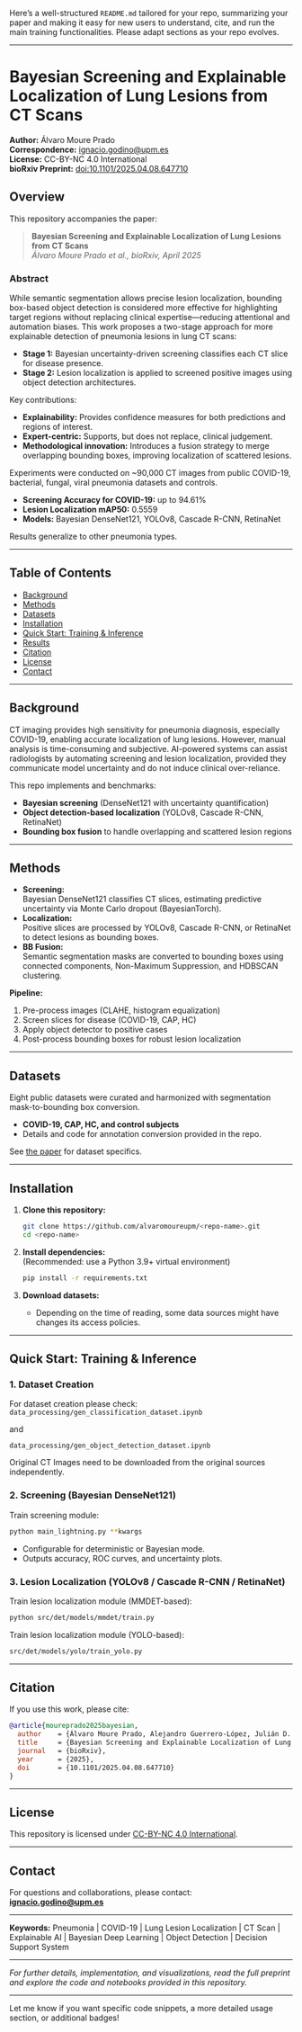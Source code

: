 Here’s a well-structured `README.md` tailored for your repo, summarizing your paper and making it easy for new users to understand, cite, and run the main training functionalities. Please adapt sections as your repo evolves.

---

# Bayesian Screening and Explainable Localization of Lung Lesions from CT Scans

**Author:** Álvaro Moure Prado  
**Correspondence:** ignacio.godino@upm.es  
**License:** CC-BY-NC 4.0 International  
**bioRxiv Preprint:** [doi:10.1101/2025.04.08.647710](https://doi.org/10.1101/2025.04.08.647710)

## Overview

This repository accompanies the paper:

> **Bayesian Screening and Explainable Localization of Lung Lesions from CT Scans**  
> *Álvaro Moure Prado et al., bioRxiv, April 2025*

### Abstract

While semantic segmentation allows precise lesion localization, bounding box-based object detection is considered more effective for highlighting target regions without replacing clinical expertise—reducing attentional and automation biases. This work proposes a two-stage approach for more explainable detection of pneumonia lesions in lung CT scans:
- **Stage 1:** Bayesian uncertainty-driven screening classifies each CT slice for disease presence.
- **Stage 2:** Lesion localization is applied to screened positive images using object detection architectures.

Key contributions:
- **Explainability:** Provides confidence measures for both predictions and regions of interest.
- **Expert-centric:** Supports, but does not replace, clinical judgement.
- **Methodological innovation:** Introduces a fusion strategy to merge overlapping bounding boxes, improving localization of scattered lesions.

Experiments were conducted on ~90,000 CT images from public COVID-19, bacterial, fungal, viral pneumonia datasets and controls.  
- **Screening Accuracy for COVID-19:** up to 94.61%  
- **Lesion Localization mAP50:** 0.5559  
- **Models:** Bayesian DenseNet121, YOLOv8, Cascade R-CNN, RetinaNet

Results generalize to other pneumonia types.

---

## Table of Contents

- [Background](#background)
- [Methods](#methods)
- [Datasets](#datasets)
- [Installation](#installation)
- [Quick Start: Training & Inference](#quick-start-training--inference)
- [Results](#results)
- [Citation](#citation)
- [License](#license)
- [Contact](#contact)

---

## Background

CT imaging provides high sensitivity for pneumonia diagnosis, especially COVID-19, enabling accurate localization of lung lesions. However, manual analysis is time-consuming and subjective. AI-powered systems can assist radiologists by automating screening and lesion localization, provided they communicate model uncertainty and do not induce clinical over-reliance.

This repo implements and benchmarks:
- **Bayesian screening** (DenseNet121 with uncertainty quantification)
- **Object detection-based localization** (YOLOv8, Cascade R-CNN, RetinaNet)
- **Bounding box fusion** to handle overlapping and scattered lesion regions

---

## Methods

- **Screening:**  
  Bayesian DenseNet121 classifies CT slices, estimating predictive uncertainty via Monte Carlo dropout (BayesianTorch).
- **Localization:**  
  Positive slices are processed by YOLOv8, Cascade R-CNN, or RetinaNet to detect lesions as bounding boxes.
- **BB Fusion:**  
  Semantic segmentation masks are converted to bounding boxes using connected components, Non-Maximum Suppression, and HDBSCAN clustering.

**Pipeline:**  
1. Pre-process images (CLAHE, histogram equalization)
2. Screen slices for disease (COVID-19, CAP, HC)
3. Apply object detector to positive cases
4. Post-process bounding boxes for robust lesion localization

---

## Datasets

Eight public datasets were curated and harmonized with segmentation mask-to-bounding box conversion.  
- **COVID-19, CAP, HC, and control subjects**
- Details and code for annotation conversion provided in the repo.

See [the paper](https://doi.org/10.1101/2025.04.08.647710) for dataset specifics.

---

## Installation

1. **Clone this repository:**
   ```bash
   git clone https://github.com/alvaromoureupm/<repo-name>.git
   cd <repo-name>
   ```

2. **Install dependencies:**  
   (Recommended: use a Python 3.9+ virtual environment)
   ```bash
   pip install -r requirements.txt
   ```

3. **Download datasets:**  
   - Depending on the time of reading, some data sources might have changes its access policies.

---

## Quick Start: Training & Inference

### 1. Dataset Creation

For dataset creation please check:
```data_processing/gen_classification_dataset.ipynb``` 

and

```data_processing/gen_object_detection_dataset.ipynb``` 

Original CT Images need to be downloaded from the original sources independently.


### 2. Screening (Bayesian DenseNet121)

Train screening module:
```bash
python main_lightning.py **kwargs
```
- Configurable for deterministic or Bayesian mode.
- Outputs accuracy, ROC curves, and uncertainty plots.

### 3. Lesion Localization (YOLOv8 / Cascade R-CNN / RetinaNet)

Train lesion localization module (MMDET-based):
```bash
python src/det/models/mmdet/train.py
```

Train lesion localization module (YOLO-based):
```bash
src/det/models/yolo/train_yolo.py
```

---

## Citation

If you use this work, please cite:

```bibtex
@article{moureprado2025bayesian,
  author    = {Álvaro Moure Prado, Alejandro Guerrero-López, Julián D. Arias-Londoño, and Juan I. Godino-Llorente},
  title     = {Bayesian Screening and Explainable Localization of Lung Lesions from CT Scans},
  journal   = {bioRxiv},
  year      = {2025},
  doi       = {10.1101/2025.04.08.647710}
}
```

---

## License

This repository is licensed under [CC-BY-NC 4.0 International](https://creativecommons.org/licenses/by-nc/4.0/).

---

## Contact

For questions and collaborations, please contact:  
**ignacio.godino@upm.es**

---

**Keywords:** Pneumonia | COVID-19 | Lung Lesion Localization | CT Scan | Explainable AI | Bayesian Deep Learning | Object Detection | Decision Support System

---

*For further details, implementation, and visualizations, read the full preprint and explore the code and notebooks provided in this repository.*

---

Let me know if you want specific code snippets, a more detailed usage section, or additional badges!
